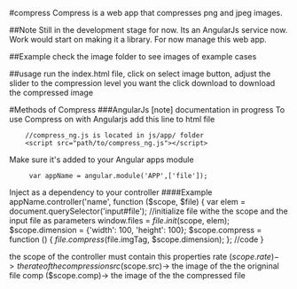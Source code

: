 #compress
Compress is a web app that compresses png and jpeg images.

##Note
Still in the development stage for now. Its an AngularJs service now. Work would start on making it a library.
 For now manage this web app.


##Example
check the image folder to see images of example cases

##usage
 run the index.html file, click on select image button, adjust the slider to the compression level you want
 the click download to download the compressed image

#Methods of Compress
###AngularJs
[note] documentation in progress
To use Compress on with Angularjs add this line to html file

        //compress_ng.js is located in js/app/ folder
        <script src="path/to/compress_ng.js"></script>
Make sure it's added to your Angular apps module

         var appName = angular.module('APP',['file']);

Inject as a dependency to your controller
####Example
        appName.controller('name', function ($scope, $file) {
        var elem = document.querySelector('input#file');
      //initialize file withe the scope and the input file as parameters
      window.files = $file.init($scope, elem);
      $scope.dimension = {'width': 100, 'height': 100};
       $scope.compress = function () {
      $file.compress($file.imgTag, $scope.dimension);
       };
      //code
      }

the scope of the controller must contain this properties
    rate ($scope.rate)-> the rate of the compression
    src ($scope.src)-> the image of the the origninal file
    comp ($scope.comp)-> the image of the the compressed file
